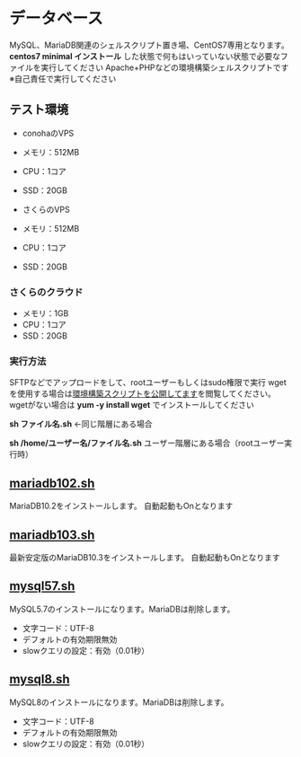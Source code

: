 # データベース
MySQL、MariaDB関連のシェルスクリプト置き場、CentOS7専用となります。**centos7 minimal インストール** した状態で何もはいっていない状態で必要なファイルを実行してください
Apache+PHPなどの環境構築シェルスクリプトです
※自己責任で実行してください

## テスト環境
* conohaのVPS
* メモリ：512MB
* CPU：1コア
* SSD：20GB

* さくらのVPS
* メモリ：512MB
* CPU：1コア
* SSD：20GB

### さくらのクラウド
* メモリ：1GB
* CPU：1コア
* SSD：20GB

### 実行方法
SFTPなどでアップロードをして、rootユーザーもしくはsudo権限で実行
wgetを使用する場合は[環境構築スクリプトを公開してます](https://www.logw.jp/cloudserver/8886.html)を閲覧してください。
wgetがない場合は **yum -y install wget** でインストールしてください

**sh ファイル名.sh** ←同じ階層にある場合

**sh /home/ユーザー名/ファイル名.sh** ユーザー階層にある場合（rootユーザー実行時）

## [mariadb102.sh](https://github.com/site-lab/db/blob/master/mariadb102.sh)
MariaDB10.2をインストールします。
自動起動もOnとなります

## [mariadb103.sh](https://github.com/site-lab/db/blob/master/mariadb103.sh)
最新安定版のMariaDB10.3をインストールします。
自動起動もOnとなります

## [mysql57.sh](https://github.com/site-lab/db/blob/master/mysql57.sh)
MySQL5.7のインストールになります。MariaDBは削除します。
* 文字コード：UTF-8
* デフォルトの有効期限無効
* slowクエリの設定：有効（0.01秒）


## [mysql8.sh](https://github.com/site-lab/db/blob/master/mysql8.sh)
MySQL8のインストールになります。MariaDBは削除します。
* 文字コード：UTF-8
* デフォルトの有効期限無効
* slowクエリの設定：有効（0.01秒）
